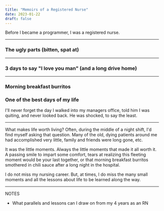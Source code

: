 ```yaml
--- 
title: "Memoirs of a Registered Nurse"
date: 2023-01-22
draft: false
---
```


Before I became a programmer, I was a registered nurse.

---

### The ugly parts (bitten, spat at)

---

### 3 days to say "I love you man" (and a long drive home)

---

### Morning breakfast burritos

### One of the best days of my life

I'll never forget the day I walked into my managers office,
told him I was quiting,
and never looked back.
He was shocked, to say the least.

---

What makes life worth living?
Often, during the middle of a night shift, I'd find myself asking that question.
Many of the old, dying patients around me had accomplished very little,
family and friends were long gone,
etc.

It was the little moments.
Always the little moments that made it all worth it.
A passing smile to impart some comfort,
tears at realizing this fleeting moment would be your last together,
or that morning breakfast burritos smothered in chili sauce after a long night in the hospital.

I do not miss my nursing career.
But, at times, I do miss the many small moments and all the lessons about life to be learned along the way.


------------------------

NOTES

- What parallels and lessons can I draw on from my 4 years as an RN
